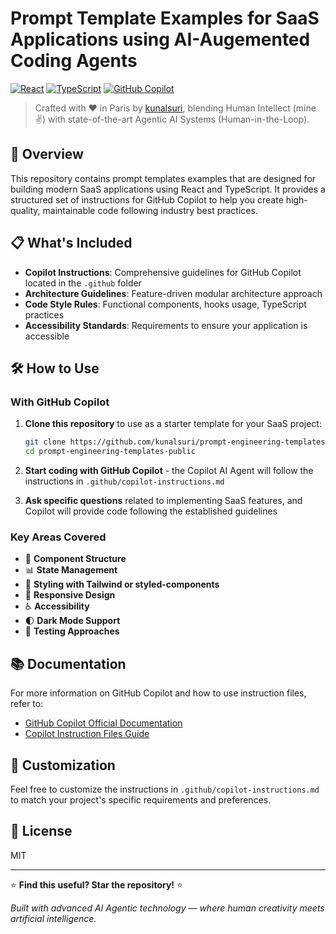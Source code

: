 # Prompt Template Examples for SaaS Applications using AI-Augemented Coding Agents

[![React](https://img.shields.io/badge/React-61DAFB?style=flat-square&logo=react&logoColor=black)](https://reactjs.org/)
[![TypeScript](https://img.shields.io/badge/TypeScript-3178C6?style=flat-square&logo=typescript&logoColor=white)](https://www.typescriptlang.org/)
[![GitHub Copilot](https://img.shields.io/badge/GitHub%20Copilot-000000?style=flat-square&logo=github&logoColor=white)](https://github.com/features/copilot)

> Crafted with ❤️ in Paris by [kunalsuri](https://github.com/kunalsuri), blending Human Intellect (mine ✌️) with state-of-the-art Agentic AI Systems (Human-in-the-Loop).

## 🚀 Overview

This repository contains prompt templates examples that are designed for building modern SaaS applications using React and TypeScript. It provides a structured set of instructions for GitHub Copilot to help you create high-quality, maintainable code following industry best practices.

## 📋 What's Included

- **Copilot Instructions**: Comprehensive guidelines for GitHub Copilot located in the `.github` folder
- **Architecture Guidelines**: Feature-driven modular architecture approach
- **Code Style Rules**: Functional components, hooks usage, TypeScript practices
- **Accessibility Standards**: Requirements to ensure your application is accessible

## 🛠 How to Use

### With GitHub Copilot

1. **Clone this repository** to use as a starter template for your SaaS project:
   ```bash
   git clone https://github.com/kunalsuri/prompt-engineering-templates-public.git
   cd prompt-engineering-templates-public
   ```

2. **Start coding with GitHub Copilot** - the Copilot AI Agent will follow the instructions in `.github/copilot-instructions.md`

3. **Ask specific questions** related to implementing SaaS features, and Copilot will provide code following the established guidelines

### Key Areas Covered

- 🧩 **Component Structure**
- 📊 **State Management**
- 🎨 **Styling with Tailwind or styled-components**
- 📱 **Responsive Design**
- ♿ **Accessibility**
- 🌓 **Dark Mode Support**
- 🧪 **Testing Approaches**

## 📚 Documentation

For more information on GitHub Copilot and how to use instruction files, refer to:
- [GitHub Copilot Official Documentation](https://docs.github.com/en/copilot)
- [Copilot Instruction Files Guide](https://docs.github.com/en/copilot/configuring-github-copilot/configuring-github-copilot-in-your-environment)

## 📝 Customization

Feel free to customize the instructions in `.github/copilot-instructions.md` to match your project's specific requirements and preferences.

## 📄 License

MIT

---

⭐ **Find this useful? Star the repository!** ⭐

_Built with advanced AI Agentic technology — where human creativity meets artificial intelligence._
